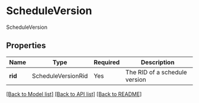 # ScheduleVersion

ScheduleVersion

## Properties
| Name | Type | Required | Description |
| ------------ | ------------- | ------------- | ------------- |
**rid** | ScheduleVersionRid | Yes | The RID of a schedule version |


[[Back to Model list]](../../../README.md#models-v2-link) [[Back to API list]](../../../README.md#apis-v2-link) [[Back to README]](../../../README.md)
